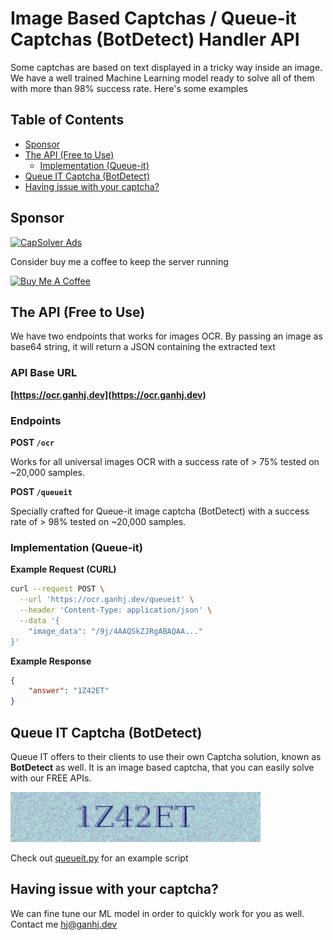 # Image Based Captchas / Queue-it Captchas (BotDetect) Handler API
Some captchas are based on text displayed in a tricky way inside an image. We have a well trained Machine Learning model ready to solve all of them with more than 98% success rate. Here's some examples

## Table of Contents
- [Sponsor](#sponsor)
- [The API (Free to Use)](#the-api-free-to-use)
  - [Implementation (Queue-it)](#implementation-queue-it)
- [Queue IT Captcha (BotDetect)](#queue-it-captcha-botdetect)
- [Having issue with your captcha?](#having-issue-with-your-captcha)

## Sponsor
[<img width="960" alt="CapSolver Ads" src="https://github.com/user-attachments/assets/f321b383-6931-4def-802a-68161cfaec1d">](https://www.capsolver.com/?utm_source=github&utm_medium=repo&utm_campaign=scraping&utm_term=queueit-captcha-handler)

Consider buy me a coffee to keep the server running

<a href="https://www.buymeacoffee.com/ganhj" target="_blank"><img src="https://cdn.buymeacoffee.com/buttons/v2/default-yellow.png" alt="Buy Me A Coffee" style="height: 60px !important;width: 217px !important;" ></a>

## The API (Free to Use)
We have two endpoints that works for images OCR. By passing an image as base64 string, it will return a JSON containing the extracted text

### API Base URL

**[https://ocr.ganhj.dev](https://ocr.ganhj.dev)**

### Endpoints

**POST ```/ocr```**

Works for all universal images OCR with a success rate of > 75% tested on ~20,000 samples.

**POST ```/queueit```**

Specially crafted for Queue-it image captcha (BotDetect) with a success rate of > 98% tested on ~20,000 samples.

### Implementation (Queue-it)


**Example Request (CURL)**
```bash
curl --request POST \
  --url 'https://ocr.ganhj.dev/queueit' \
  --header 'Content-Type: application/json' \
  --data '{
	"image_data": "/9j/4AAQSkZJRgABAQAA..."
}'
```

**Example Response**
```json
{
    "answer": "1Z42ET"
}
```

## Queue IT Captcha (BotDetect)
Queue IT offers to their clients to use their own Captcha solution, known as **BotDetect** as well.
It is an image based captcha, that you can easily solve with our FREE APIs.

<img src="./media/sample_queueit.png" alt="Queue-IT's Captcha" width="400" /> 

Check out [queueit.py](./queueit.py) for an example script

## Having issue with your captcha?
We can fine tune our ML model in order to quickly work for you as well. Contact me [hj@ganhj.dev](mailto:hj@ganhj.dev)
